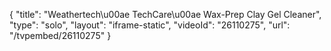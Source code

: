 {
    "title": "Weathertech\u00ae TechCare\u00ae Wax-Prep Clay Gel Cleaner",
    "type": "solo",
    "layout": "iframe-static",
    "videoId": "26110275",
    "url": "\/tvpembed\/26110275"
}
